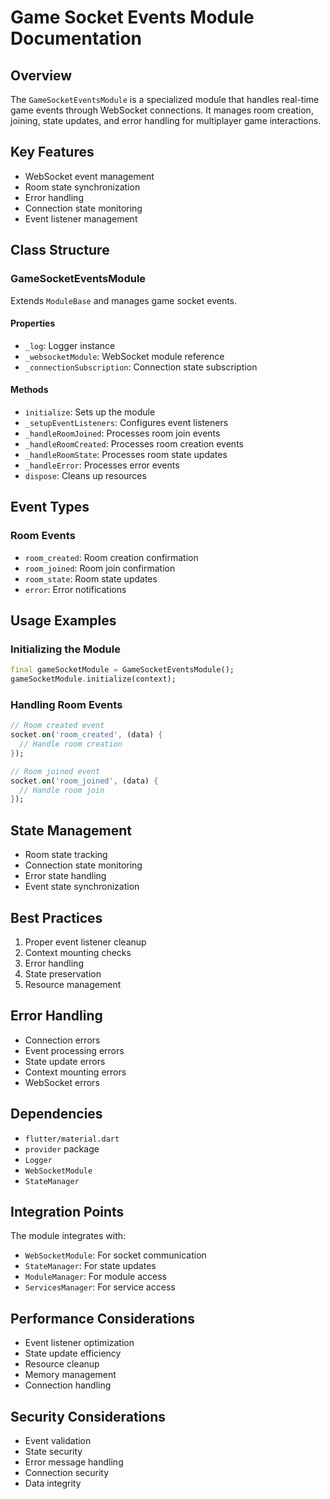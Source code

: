 # Game Socket Events Module Documentation

## Overview
The `GameSocketEventsModule` is a specialized module that handles real-time game events through WebSocket connections. It manages room creation, joining, state updates, and error handling for multiplayer game interactions.

## Key Features
- WebSocket event management
- Room state synchronization
- Error handling
- Connection state monitoring
- Event listener management

## Class Structure

### GameSocketEventsModule
Extends `ModuleBase` and manages game socket events.

#### Properties
- `_log`: Logger instance
- `_websocketModule`: WebSocket module reference
- `_connectionSubscription`: Connection state subscription

#### Methods
- `initialize`: Sets up the module
- `_setupEventListeners`: Configures event listeners
- `_handleRoomJoined`: Processes room join events
- `_handleRoomCreated`: Processes room creation events
- `_handleRoomState`: Processes room state updates
- `_handleError`: Processes error events
- `dispose`: Cleans up resources

## Event Types

### Room Events
- `room_created`: Room creation confirmation
- `room_joined`: Room join confirmation
- `room_state`: Room state updates
- `error`: Error notifications

## Usage Examples

### Initializing the Module
```dart
final gameSocketModule = GameSocketEventsModule();
gameSocketModule.initialize(context);
```

### Handling Room Events
```dart
// Room created event
socket.on('room_created', (data) {
  // Handle room creation
});

// Room joined event
socket.on('room_joined', (data) {
  // Handle room join
});
```

## State Management
- Room state tracking
- Connection state monitoring
- Error state handling
- Event state synchronization

## Best Practices
1. Proper event listener cleanup
2. Context mounting checks
3. Error handling
4. State preservation
5. Resource management

## Error Handling
- Connection errors
- Event processing errors
- State update errors
- Context mounting errors
- WebSocket errors

## Dependencies
- `flutter/material.dart`
- `provider` package
- `Logger`
- `WebSocketModule`
- `StateManager`

## Integration Points
The module integrates with:
- `WebSocketModule`: For socket communication
- `StateManager`: For state updates
- `ModuleManager`: For module access
- `ServicesManager`: For service access

## Performance Considerations
- Event listener optimization
- State update efficiency
- Resource cleanup
- Memory management
- Connection handling

## Security Considerations
- Event validation
- State security
- Error message handling
- Connection security
- Data integrity 